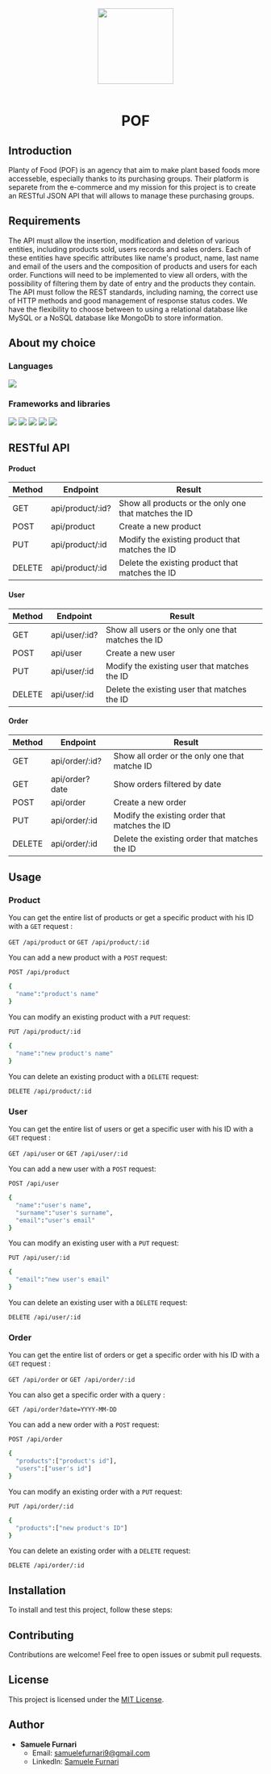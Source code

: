 <div align="center"><img src="" width="150px"></div>
<br />
<div align="center">
  <h1 align="center">POF</h1>
</div>

## Introduction

Planty of Food (POF) is an agency that aim to make plant based foods more accesseble, especially thanks to its purchasing groups. Their platform is separete from the e-commerce and my mission for this project is to create an RESTful JSON API that will allows to manage these purchasing groups.

## Requirements

The API must allow the insertion, modification and deletion of various entities, including products sold, users records and sales orders. Each of these entities have specific attributes like name's product, name, last name and email of the users and the composition of products and users for each order. Functions will need to be implemented to view all orders, with the possibility of filtering them by date of entry and the products they contain. The API must follow the REST standards, including naming, the correct use of HTTP methods and good management of response status codes. We have the flexibility to choose between to using a relational database like MySQL or a NoSQL database like MongoDb to store information.

## About my choice

### Languages

<p align="left">
  <img src="https://img.shields.io/badge/JavaScript-323330?style=for-the-badge&logo=javascript&logoColor=F7DF1E"/>
</p>

### Frameworks and libraries

<p align="left">  
  <img src="https://img.shields.io/badge/Node%20js-339933?style=for-the-badge&logo=nodedotjs&logoColor=white"/>
  <img src="https://img.shields.io/badge/Express%20js-000000?style=for-the-badge&logo=express&logoColor=white"/>
  <img src="https://img.shields.io/badge/.ENV-ECD53F.svg?style=for-the-badge&logo=dotenv&logoColor=black"/>
  <img src="https://img.shields.io/badge/NODEMON-%23323330.svg?style=for-the-badge&logo=nodemon&logoColor=%BBDEAD"/>
  <img src="https://img.shields.io/badge/Mongoose-880000.svg?style=for-the-badge&logo=Mongoose&logoColor=white"/>
</p>

## RESTful API

#### Product

| Method | Endpoint          | Result                                                |
| ------ | ----------------- | ----------------------------------------------------- |
| GET    | api/product/:id?  | Show all products or the only one that matches the ID |
| POST   | api/product       | Create a new product                                  |
| PUT    | api/product/:id   | Modify the existing product that matches the ID       |
| DELETE | api/product/:id   | Delete the existing product that matches the ID       |

#### User

| Method | Endpoint       | Result                                             |
| ------ | -------------- | -------------------------------------------------- |
| GET    | api/user/:id?  | Show all users or the only one that matches the ID |
| POST   | api/user       | Create a new user                                  |
| PUT    | api/user/:id   | Modify the existing user that matches the ID       |
| DELETE | api/user/:id   | Delete the existing user that matches the ID       |

#### Order

| Method | Endpoint       | Result                                        |
| ------ | -------------- | --------------------------------------------- |
| GET    | api/order/:id? | Show all order or the only one that matche ID |
| GET    | api/order?date | Show orders filtered by date                  |
| POST   | api/order      | Create a new order                            |
| PUT    | api/order/:id  | Modify the existing order that matches the ID |
| DELETE | api/order/:id  | Delete the existing order that matches the ID |

## Usage

### **Product**

You can get the entire list of products or get a specific product with his ID with a `GET` request :

`GET /api/product` or `GET /api/product/:id`

You can add a new product with a `POST` request:

`POST /api/product`

```bash
{
  "name":"product's name"
}
```

You can modify an existing product with a `PUT` request:

`PUT /api/product/:id`

```bash
{
  "name":"new product's name"
}
```

You can delete an existing product with a `DELETE` request:

`DELETE /api/product/:id`

### **User**

You can get the entire list of users or get a specific user with his ID with a `GET` request :

`GET /api/user` or `GET /api/user/:id`

You can add a new user with a `POST` request:

`POST /api/user`

```bash
{
  "name":"user's name",
  "surname":"user's surname",
  "email":"user's email"
}
```

You can modify an existing user with a `PUT` request:

`PUT /api/user/:id`

```bash
{
  "email":"new user's email"
}
```

You can delete an existing user with a `DELETE` request:

`DELETE /api/user/:id`

### **Order**

You can get the entire list of orders or get a specific order with his ID with a `GET` request :

`GET /api/order` or `GET /api/order/:id`

You can also get a specific order with a query :

`GET /api/order?date=YYYY-MM-DD`

You can add a new order with a `POST` request:

`POST /api/order`

```bash
{
  "products":["product's id"],
  "users":["user's id"]
}
```

You can modify an existing order with a `PUT` request:

`PUT /api/order/:id`

```bash
{
  "products":["new product's ID"]
}
```

You can delete an existing order with a `DELETE` request:

`DELETE /api/order/:id`

## Installation

To install and test this project, follow these steps:

## Contributing

Contributions are welcome! Feel free to open issues or submit pull requests.

## License

This project is licensed under the [MIT License](https://opensource.org/licenses/MIT).

## Author

- **Samuele Furnari**
  - Email: samuelefurnari9@gmail.com
  - LinkedIn: [Samuele Furnari](https://www.linkedin.com/in/samuele-furnari-a37567220/)
